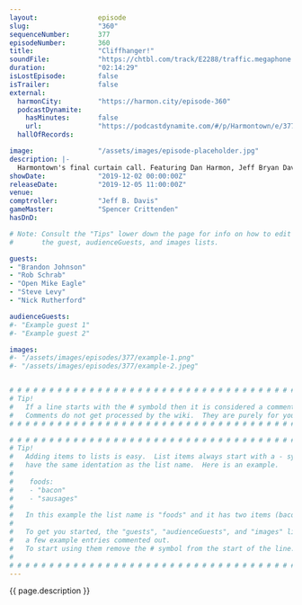 ```yaml
---
layout:               episode
slug:                 "360"
sequenceNumber:       377
episodeNumber:        360
title:                "Cliffhanger!"
soundFile:            "https://chtbl.com/track/E2288/traffic.megaphone.fm/STA8165669126.mp3?updated=1596568719"
duration:             "02:14:29"
isLostEpisode:        false
isTrailer:            false
external:
  harmonCity:         "https://harmon.city/episode-360"
  podcastDynamite:
    hasMinutes:       false
    url:              "https://podcastdynamite.com/#/p/Harmontown/e/377/360"
  hallOfRecords:      

image:                "/assets/images/episode-placeholder.jpg"
description: |-
  Harmontown's final curtain call. Featuring Dan Harmon, Jeff Bryan Davis, Spencer Crittenden, Brandon Johnson, Rob Schrab, Open Mike Eagle, Steve Levy and Nick Rutherford. Drive fast and take chances!
showDate:             "2019-12-02 00:00:00Z"
releaseDate:          "2019-12-05 11:00:00Z"
venue:                
comptroller:          "Jeff B. Davis"
gameMaster:           "Spencer Crittenden"
hasDnD:               

# Note: Consult the "Tips" lower down the page for info on how to edit
#       the guest, audienceGuests, and images lists.

guests:
- "Brandon Johnson"
- "Rob Schrab"
- "Open Mike Eagle"
- "Steve Levy"
- "Nick Rutherford"

audienceGuests:
#- "Example guest 1"
#- "Example guest 2"

images:
#- "/assets/images/episodes/377/example-1.png"
#- "/assets/images/episodes/377/example-2.jpeg"


# # # # # # # # # # # # # # # # # # # # # # # # # # # # # # # # # # # # # # # # # # # # #
# Tip!
#   If a line starts with the # symbold then it is considered a comment.
#   Comments do not get processed by the wiki.  They are purely for your information.
# # # # # # # # # # # # # # # # # # # # # # # # # # # # # # # # # # # # # # # # # # # # #

# # # # # # # # # # # # # # # # # # # # # # # # # # # # # # # # # # # # # # # # # # # # #
# Tip!
#   Adding items to lists is easy.  List items always start with a - symbol and have
#   have the same identation as the list name.  Here is an example.
#
#    foods:
#    - "bacon"
#    - "sausages"
#
#   In this example the list name is "foods" and it has two items (bacon, and sausages).
#
#   To get you started, the "guests", "audienceGuests", and "images" lists below have
#   a few example entries commented out.
#   To start using them remove the # symbol from the start of the line.
#
# # # # # # # # # # # # # # # # # # # # # # # # # # # # # # # # # # # # # # # # # # # # #
---
```


<!-- The episode description will be rendered here -->
{{ page.description }}

<!-- Add your content BELOW here -->
<!-- vvvvvvvvvvvvvvvvvvvvvvvvvvv -->




<!-- ^^^^^^^^^^^^^^^^^^^^^^^^^^^ -->
<!-- Add your content ABOVE here -->

<!-- The episode gallery will be rendered here -->